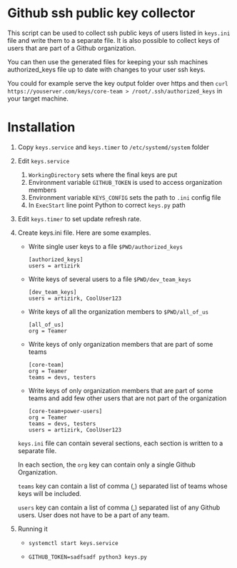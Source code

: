 # Github ssh public key collector

This script can be used to collect ssh public keys of users listed in
`keys.ini` file and write them to a separate file.
It is also possible to collect keys of users that
are part of a Github organization.

You can then use the generated files for keeping your ssh machines
authorized_keys file up to date with changes to your user ssh keys.

You could for example serve the key output folder over https and then
`curl https://youserver.com/keys/core-team > /root/.ssh/authorized_keys`
in your target machine.

# Installation
1. Copy `keys.service` and `keys.timer` to `/etc/systemd/system` folder
2. Edit `keys.service`
   1. `WorkingDirectory` sets where the final keys are put
   2. Environment variable `GITHUB_TOKEN` is used to access
        organization members
   3. Environment variable `KEYS_CONFIG` sets the path to
        `.ini` config file
   4. In `ExecStart` line point Python to correct `keys.py` path
3. Edit `keys.timer` to set update refresh rate.
4. Create keys.ini file. Here are some examples.

    * Write single user keys to a file `$PWD/authorized_keys`
        ```
        [authorized_keys]
        users = artizirk
        ```
    * Write keys of several users to a file `$PWD/dev_team_keys`
        ```
        [dev_team_keys]
        users = artizirk, CoolUser123
        ```
    * Write keys of all the organization members to `$PWD/all_of_us`
        ```
        [all_of_us]
        org = Teamer
        ```
    * Write keys of only organization members that are part of some teams
        ```
        [core-team]
        org = Teamer
        teams = devs, testers
        ```
    * Write keys of only organization members that are part of some teams
        and add few other users that are not part of the organization
        ```
        [core-team+power-users]
        org = Teamer
        teams = devs, testers
        users = artizirk, CoolUser123
        ```

    `keys.ini` file can contain several sections, each section is
    written to a separate file.

    In each section, the `org` key can contain only a single Github
    Organization.

    `teams` key can contain a list of comma (,) separated
    list of teams whose keys will be included.

    `users` key can contain a list of comma (,) separated list of any
    Github users. User does not have to be a part of any team.

5. Running it

    * `systemctl start keys.service`

    * `GITHUB_TOKEN=sadfsadf python3 keys.py`
